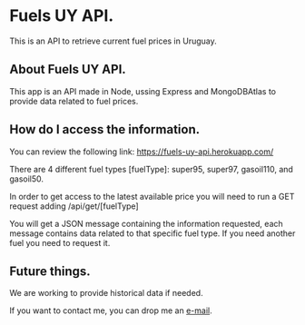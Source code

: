 # Fuels UY API.

This is an API to retrieve current fuel prices in Uruguay.

## About Fuels UY API.

This app is an API made in Node, ussing Express and MongoDBAtlas to provide data related to fuel prices.

## How do I access the information.

You can review the following link: https://fuels-uy-api.herokuapp.com/

There are 4 different fuel types [fuelType]: super95, super97, gasoil110, and gasoil50.

In order to get access to the latest available price you will need to run a GET request adding /api/get/[fuelType]

You will get a JSON message containing the information requested, each message contains data related to that specific fuel type. If you need another fuel you need to request it.

## Future things.

We are working to provide historical data if needed.

If you want to contact me, you can drop me an [e-mail](mailto:mariano@bordon.uy).
